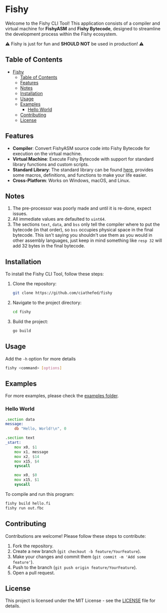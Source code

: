 # Fishy

Welcome to the Fishy CLI Tool! This application consists of a compiler and virtual machine for **FishyASM** and **Fishy Bytecode**, designed to streamline the development process within the Fishy ecosystem.

⚠️ Fishy is just for fun and **SHOULD NOT** be used in production! ⚠️

## Table of Contents

- [Fishy](#fishy)
  - [Table of Contents](#table-of-contents)
  - [Features](#features)
  - [Notes](#notes)
  - [Installation](#installation)
  - [Usage](#usage)
  - [Examples](#examples)
    - [Hello World](#hello-world)
  - [Contributing](#contributing)
  - [License](#license)

## Features

- **Compiler**: Convert FishyASM source code into Fishy Bytecode for execution on the virtual machine.
- **Virtual Machine**: Execute Fishy Bytecode with support for standard library functions and custom scripts.
- **Standard Library**: The standard library can be found [here](https://github.com/ciathefed/fishy/tree/main/stdlib), provides some macros, definitions, and functions to make your life easier.
- **Cross-Platform**: Works on Windows, macOS, and Linux.

## Notes

1. The pre-processor was poorly made and until it is re-done, expect issues.
2. All immediate values are defaulted to `uint64`.
3. The sections `text`, `data`, and `bss` only tell the compiler where to put the bytecode (in that order), so `bss` occupies physical space in the final bytecode. This isn't saying you shouldn't use them as you would in other assembly languages, just keep in mind something like `resp 32` will add 32 bytes in the final bytecode.

## Installation

To install the Fishy CLI Tool, follow these steps:

1. Clone the repository:

    ```bash
    git clone https://github.com/ciathefed/fishy
    ```

2. Navigate to the project directory:

    ```bash
    cd fishy
    ```

3. Build the project:

   ```bash
   go build
   ```

## Usage

Add the `-h` option for more details

```bash
fishy <command> [options]
```

## Examples

For more examples, please check the [examples folder](https://github.com/ciathefed/fishy/tree/main/examples).

### Hello World

```asm
.section data
message:
    db "Hello, World!\n", 0

.section text
_start:
    mov x0, $1
    mov x1, message
    mov x2, $14
    mov x15, $4
    syscall

    mov x0, $0
    mov x15, $1
    syscall
```

To compile and run this program:

```bash
fishy build hello.fi
fishy run out.fbc
```

## Contributing

Contributions are welcome! Please follow these steps to contribute:

1. Fork the repository.
2. Create a new branch (`git checkout -b feature/YourFeature`).
3. Make your changes and commit them (`git commit -m 'Add some feature'`).
4. Push to the branch (`git push origin feature/YourFeature`).
5. Open a pull request.

## License

This project is licensed under the MIT License - see the [LICENSE](https://github.com/ciathefed/fishy/blob/main/LICENSE) file for details.
